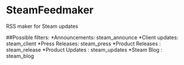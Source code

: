# SteamFeedmaker
RSS maker for Steam updates

##Possible filters:
*Announcements: steam_announce 
*Client updates: steam_client
*Press Releases: steam_press
*Product Releases : steam_release
*Product Updates : steam_updates
*Steam Blog : steam_blog 

